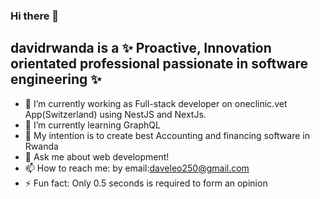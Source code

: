 ### Hi there 👋


## **davidrwanda** is a ✨ Proactive, Innovation orientated professional passionate in software engineering ✨



- 🔭 I’m currently working as Full-stack developer on oneclinic.vet App(Switzerland) using NestJS and NextJs.
- 🌱 I’m currently learning GraphQL
- 👯 My intention is to create best Accounting and financing software in Rwanda
- 💬 Ask me about web development!
- 📫 How to reach me: by email:daveleo250@gmail.com
- ⚡ Fun fact: Only 0.5 seconds is required to form an opinion

